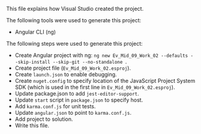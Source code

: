 This file explains how Visual Studio created the project.

The following tools were used to generate this project:
- Angular CLI (ng)

The following steps were used to generate this project:
- Create Angular project with ng: `ng new Ev_Mid_09_Work_02 --defaults --skip-install --skip-git --no-standalone `.
- Create project file (`Ev_Mid_09_Work_02.esproj`).
- Create `launch.json` to enable debugging.
- Create `nuget.config` to specify location of the JavaScript Project System SDK (which is used in the first line in `Ev_Mid_09_Work_02.esproj`).
- Update package.json to add `jest-editor-support`.
- Update `start` script in `package.json` to specify host.
- Add `karma.conf.js` for unit tests.
- Update `angular.json` to point to `karma.conf.js`.
- Add project to solution.
- Write this file.
